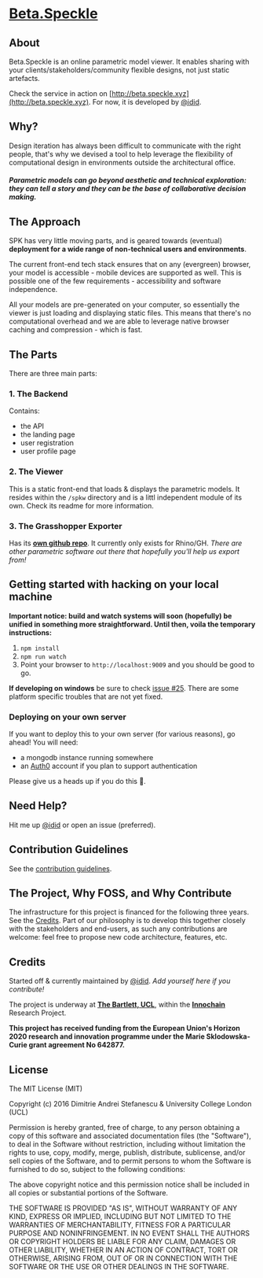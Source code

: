 # [Beta.Speckle](http://beta.speckle.xyz)


## About

Beta.Speckle is an online parametric model viewer. It enables sharing with your clients/stakeholders/community flexible designs, not just static artefacts.

Check the service in action on [http://beta.speckle.xyz](http://beta.speckle.xyz). For now, it is developed by [@idid](http://twitter.com/idid).

## Why?

Design iteration has always been difficult to communicate with the right people, that's why we devised a tool to help leverage the flexibility of computational design in environments outside the architectural office.

##### **Parametric models can go beyond aesthetic and technical exploration: they can tell a story and they can be the base of collaborative decision making**.

## The Approach

SPK has very little moving parts, and is geared towards (eventual) **deployment for a wide range of non-technical users and environments**.

The current front-end tech stack ensures that on any (evergreen) browser, your model is accessible - mobile devices are supported as well. This is possible one of the few requirements - accessibility and software independence.

All your models are pre-generated on your computer, so essentially the viewer is just loading and displaying static files. This means that there's no computational overhead and we are able to leverage native browser caching and compression - which is fast.

## The Parts

There are three main parts:

### 1. The Backend

Contains:

- the API
- the landing page
- user registration
- user profile page

### 2. The Viewer

This is a static front-end that loads & displays the parametric models. It resides within the `/spkw` directory and is a littl independent module of its own. Check its readme for more information.

### 3. The Grasshopper Exporter

Has its **[own github repo](https://github.com/didimitrie/speckle.exporter)**. It currently only exists for Rhino/GH. *There are other parametric software out there that hopefully you'll help us export from!*

## Getting started with hacking on your local machine

**Important notice: build and watch systems will soon (hopefully) be unified in something more straightforward. Until then, voila the temporary instructions:**

1. `npm install`
2. `npm run watch`
3. Point your browser to `http://localhost:9009` and you should be good to go.

**If developing on windows** be sure to check [issue #25](https://github.com/didimitrie/future.speckle/issues/25). There are some platform specific troubles that are not yet fixed.

### Deploying on your own server

If you want to deploy this to your own server (for various reasons), go ahead! You will need:
- a mongodb instance running somewhere
- an [Auth0](auth0.com/) account if you plan to support authentication

Please give us a heads up if you do this :bow:.

## Need Help?
Hit me up [@idid](http://twitter.com/idid) or open an issue (preferred).

## Contribution Guidelines

See the [contribution guidelines](./contributing.md).

## The Project, Why FOSS, and Why Contribute

The infrastructure for this project is financed for the following three years. See the [Credits](https://github.com/didimitrie/future.speckle#credits). Part of our philosophy is to develop this together closely with the stakeholders and end-users, as such any contributions are welcome: feel free to propose new code architecture, features, etc.

## Credits

Started off & currently maintained by [@idid](http://twitter.com/idid/). *Add yourself here if you contribute!*

The project is underway at **[The Bartlett, UCL](http://www.bartlett.ucl.ac.uk/)**, within the **[Innochain](http://innochain.net/)** Research Project.

**This project has received funding from the European Union's Horizon 2020 research and innovation programme under the Marie Sklodowska-Curie grant agreement No 642877.**

## License

The MIT License (MIT)

Copyright (c) 2016 Dimitrie Andrei Stefanescu & University College London (UCL)

Permission is hereby granted, free of charge, to any person obtaining a copy
of this software and associated documentation files (the "Software"), to deal
in the Software without restriction, including without limitation the rights
to use, copy, modify, merge, publish, distribute, sublicense, and/or sell
copies of the Software, and to permit persons to whom the Software is
furnished to do so, subject to the following conditions:

The above copyright notice and this permission notice shall be included in all
copies or substantial portions of the Software.

THE SOFTWARE IS PROVIDED "AS IS", WITHOUT WARRANTY OF ANY KIND, EXPRESS OR
IMPLIED, INCLUDING BUT NOT LIMITED TO THE WARRANTIES OF MERCHANTABILITY,
FITNESS FOR A PARTICULAR PURPOSE AND NONINFRINGEMENT. IN NO EVENT SHALL THE
AUTHORS OR COPYRIGHT HOLDERS BE LIABLE FOR ANY CLAIM, DAMAGES OR OTHER
LIABILITY, WHETHER IN AN ACTION OF CONTRACT, TORT OR OTHERWISE, ARISING FROM,
OUT OF OR IN CONNECTION WITH THE SOFTWARE OR THE USE OR OTHER DEALINGS IN THE
SOFTWARE.
